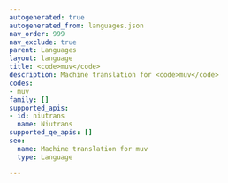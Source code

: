 ```yaml
---
autogenerated: true
autogenerated_from: languages.json
nav_order: 999
nav_exclude: true
parent: Languages
layout: language
title: <code>muv</code>
description: Machine translation for <code>muv</code>
codes:
- muv
family: []
supported_apis:
- id: niutrans
  name: Niutrans
supported_qe_apis: []
seo:
  name: Machine translation for muv
  type: Language

---
```


